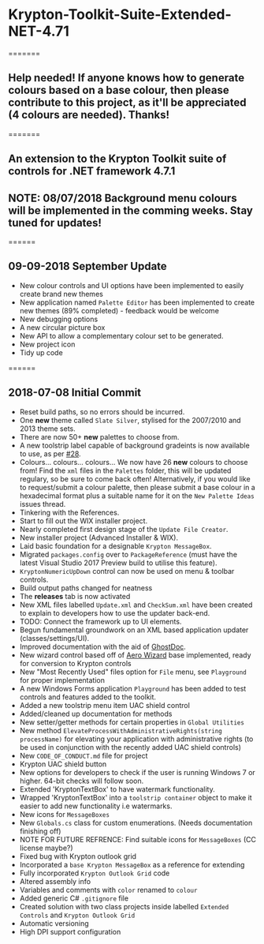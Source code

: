 # Krypton-Toolkit-Suite-Extended-NET-4.71

=======

## Help needed! If anyone knows how to generate colours based on a base colour, then please contribute to this project, as it'll be appreciated (4 colours are needed). Thanks!

=======

## An extension to the Krypton Toolkit suite of controls for .NET framework 4.7.1

## NOTE: 08/07/2018 Background menu colours will be implemented in the comming weeks. Stay tuned for updates!

======

## 09-09-2018 September Update
* New colour controls and UI options have been implemented to easily create brand new themes
* New application named `Palette Editor` has been implemented to create new themes (89% completed) - feedback would be welcome
* New debugging options
* A new circular picture box
* New API to allow a complementary colour set to be generated.
* New project icon
* Tidy up code

======

## 2018-07-08 Initial Commit
* Reset build paths, so no errors should be incurred.
* One **new** theme called `Slate Silver`, stylised for the 2007/2010 and 2013 theme sets.
* There are now 50+ **new** palettes to choose from.
* A new toolstrip label capable of background gradeints is now available to use, as per [#28](https://github.com/Wagnerp/Krypton-Toolkit-Suite-Extended-NET-4.71/issues/28).
* Colours... colours... colours... We now have 26 **new** colours to choose from! Find the `xml` files in the `Palettes` folder, this will be updated regulary, so be sure to come back often! Alternatively, if you would like to request/submit a colour palette, then please submit a base colour in a hexadecimal format plus a suitable name for it on the `New Palette Ideas` issues thread.
* Tinkering with the References.
* Start to fill out the WIX installer project.
* Nearly completed first design stage of the `Update File Creator`.
* New installer project (Advanced Installer & WIX).
* Laid basic foundation for a designable `Krypton MessageBox`.
* Migrated `packages.config` over  to `PackageReference` (must have the latest Visual Studio 2017 Preview build to utilise this feature).
* `KryptonNumericUpDown` control can now be used on menu & toolbar controls.
* Build output paths changed for neatness
* The **releases** tab is now activated
* New XML files labelled `Update.xml` and `CheckSum.xml` have been created to explain to developers how to use the updater back-end.
* TODO: Connect the framework up to UI elements.
* Begun fundamental groundwork on an XML based application updater (classes/settings/UI).
* Improved documentation with the aid of [GhostDoc](https://marketplace.visualstudio.com/items?itemName=sergeb.GhostDoc).
* New wizard control based off of [Aero Wizard](https://github.com/dahall/AeroWizard) base implemented, ready for conversion to Krypton controls
* New "Most Recently Used" files option for `File` menu, see `Playground` for proper implementation
* A new Windows Forms application `Playground` has been added to test controls and features added to the toolkit.
* Added a new toolstrip menu item UAC shield control
* Added/cleaned up documentation for methods
* New setter/getter methods for certain properties in `Global Utilities`
* New method `ElevateProcessWithAdministrativeRights(string processName)` for elevating your application with administrative rights (to be used in conjunction with the recently added UAC shield controls)
* New `CODE_OF_CONDUCT.md` file for project
* Krypton UAC shield button
* New options for developers to check if the user is running Windows 7 or higher. 64-bit checks will follow soon.
* Extended 'KryptonTextBox' to have watermark functionality.
* Wrapped 'KryptonTextBox' into a `toolstrip container` object to make it easier to add new functionality i.e watermarks.
* New icons for `MessageBoxes`
* New `Globals.cs` class for custom enumerations. (Needs documentation finishing off)
* NOTE FOR FUTURE REFRENCE: Find suitable icons for `MessageBoxes` (CC license maybe?)
* Fixed bug with Krypton outlook grid
* Incorporated a `base Krypton MessageBox` as a reference for extending
* Fully incorporated `Krypton Outlook Grid` code
* Altered assembly info
* Variables and comments with `color` renamed to `colour`
* Added generic C# `.gitignore` file
* Created solution with two class projects inside labelled `Extended Controls` and `Krypton Outlook Grid`
* Automatic versioning
* High DPI support configuration 
